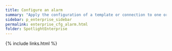 ```yaml
---
title: Configure an alarm
summary: "Apply the configuration of a template or connection to one or more connections."
sidebar: p_enterprise_sidebar
permalink: enterprise_cfg_alarm.html
folder: SpotlightEnterprise
---
```




{% include links.html %}
